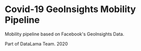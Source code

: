 
# Covid-19 GeoInsights Mobility Pipeline

Mobility pipeline based on Facebook's GeoInsights Data.

Part of DataLama Team. 2020

